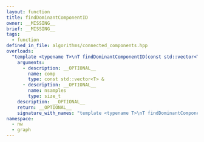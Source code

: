 ```yaml
---
layout: function
title: findDominantComponentID
owner: __MISSING__
brief: __MISSING__
tags:
  - function
defined_in_file: algorithms/connected_components.hpp
overloads:
  "template <typename T>\nT findDominantComponentID(const std::vector<T> &, size_t)":
    arguments:
      - description: __OPTIONAL__
        name: comp
        type: const std::vector<T> &
      - description: __OPTIONAL__
        name: nsamples
        type: size_t
    description: __OPTIONAL__
    return: __OPTIONAL__
    signature_with_names: "template <typename T>\nT findDominantComponentID(const std::vector<T> & comp, size_t nsamples)"
namespace:
  - nw
  - graph
---
```

